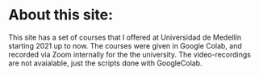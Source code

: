 # About this site:
This site has a set of courses that I offered at Universidad de Medellín starting 2021 up
to now. The courses were given in Google Colab, and recorded via Zoom internally for the
the university. The video-recordings are not avaialable, just the scripts done with
GoogleColab.  

